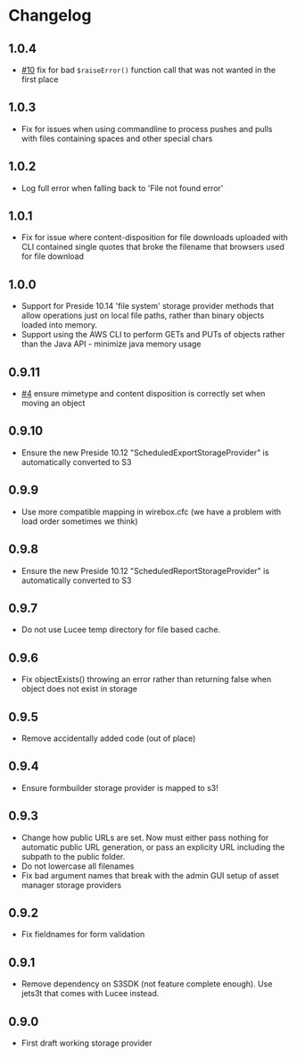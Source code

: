 # Changelog

## 1.0.4

* [#10](https://github.com/pixl8/preside-ext-s3-storage-provider/issues/10) fix for bad `$raiseError()` function call that was not wanted in the first place

## 1.0.3

* Fix for issues when using commandline to process pushes and pulls with files containing spaces and other special chars

## 1.0.2

* Log full error when falling back to 'File not found error'

## 1.0.1

* Fix for issue where content-disposition for file downloads uploaded with CLI contained single quotes that broke the filename that browsers used for file download

## 1.0.0

* Support for Preside 10.14 'file system' storage provider methods that allow operations just on local file paths, rather than binary objects loaded into memory.
* Support using the AWS CLI to perform GETs and PUTs of objects rather than the Java API - minimize java memory usage

## 0.9.11

* [#4](https://github.com/pixl8/preside-ext-s3-storage-provider/issues/4) ensure mimetype and content disposition is correctly set when moving an object

## 0.9.10

* Ensure the new Preside 10.12 "ScheduledExportStorageProvider" is automatically converted to S3


## 0.9.9

* Use more compatible mapping in wirebox.cfc (we have a problem with load order sometimes we think)

## 0.9.8

* Ensure the new Preside 10.12 "ScheduledReportStorageProvider" is automatically converted to S3

## 0.9.7

* Do not use Lucee temp directory for file based cache.

## 0.9.6

* Fix objectExists() throwing an error rather than returning false when object does not exist in storage

## 0.9.5

* Remove accidentally added code (out of place)

## 0.9.4

* Ensure formbuilder storage provider is mapped to s3!

## 0.9.3

* Change how public URLs are set. Now must either pass nothing for automatic public URL generation, or pass an explicity URL including the subpath to the public folder.
* Do not lowercase all filenames
* Fix bad argument names that break with the admin GUI setup of asset manager storage providers

## 0.9.2

* Fix fieldnames for form validation


## 0.9.1

* Remove dependency on S3SDK (not feature complete enough). Use jets3t that comes with Lucee instead.

## 0.9.0

* First draft working storage provider
